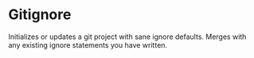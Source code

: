 # Gitignore

Initializes or updates a git project with sane ignore defaults.
Merges with any existing ignore statements you have written.
